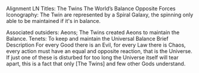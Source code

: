 Alignment
LN
Titles: 
The Twins
The World’s Balance
Opposite Forces
Iconography:
The Twin are represented by a Spiral Galaxy, the spinning only able to be maintained if it's in balance.
 
Associated outsiders:
Aeons; The Twins created Aeons to maintain the Balance.
Tenets:
To keep and maintain the Universal Balance
Brief Description
For every Good there is an Evil, for every Law there is Chaos, every action must have an equal and opposite reaction, that is the Universe. If just one of these is disturbed for too long the Universe itself will tear apart, this is a fact that only [The Twins] and few other Gods understand.
